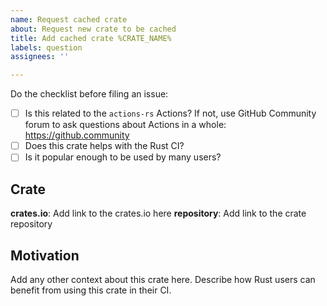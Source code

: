 ```yaml
---
name: Request cached crate
about: Request new crate to be cached
title: Add cached crate %CRATE_NAME%
labels: question
assignees: ''

---
```


Do the checklist before filing an issue:

 * [ ] Is this related to the `actions-rs` Actions? If not, use GitHub Community forum to ask questions about Actions in a whole: https://github.community
 * [ ] Does this crate helps with the Rust CI?
 * [ ] Is it popular enough to be used by many users?

## Crate

**crates.io**: Add link to the crates.io here
**repository**: Add link to the crate repository

## Motivation

Add any other context about this crate here.
Describe how Rust users can benefit from using this crate in their CI.
